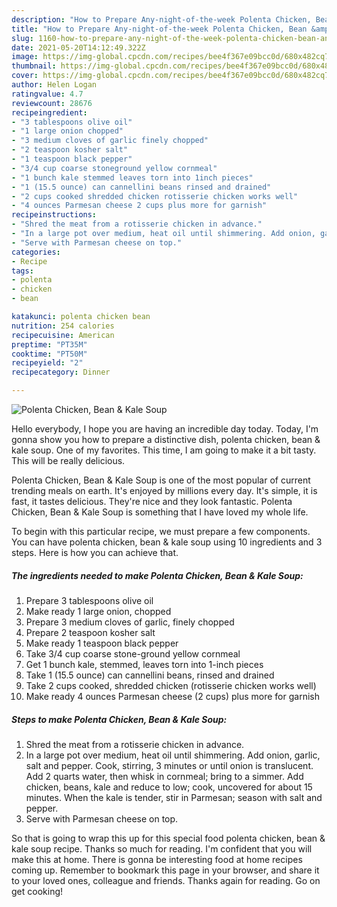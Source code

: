 ```yaml
---
description: "How to Prepare Any-night-of-the-week Polenta Chicken, Bean &amp;amp; Kale Soup"
title: "How to Prepare Any-night-of-the-week Polenta Chicken, Bean &amp;amp; Kale Soup"
slug: 1160-how-to-prepare-any-night-of-the-week-polenta-chicken-bean-and-amp-kale-soup
date: 2021-05-20T14:12:49.322Z
image: https://img-global.cpcdn.com/recipes/bee4f367e09bcc0d/680x482cq70/polenta-chicken-bean-kale-soup-recipe-main-photo.jpg
thumbnail: https://img-global.cpcdn.com/recipes/bee4f367e09bcc0d/680x482cq70/polenta-chicken-bean-kale-soup-recipe-main-photo.jpg
cover: https://img-global.cpcdn.com/recipes/bee4f367e09bcc0d/680x482cq70/polenta-chicken-bean-kale-soup-recipe-main-photo.jpg
author: Helen Logan
ratingvalue: 4.7
reviewcount: 28676
recipeingredient:
- "3 tablespoons olive oil"
- "1 large onion chopped"
- "3 medium cloves of garlic finely chopped"
- "2 teaspoon kosher salt"
- "1 teaspoon black pepper"
- "3/4 cup coarse stoneground yellow cornmeal"
- "1 bunch kale stemmed leaves torn into 1inch pieces"
- "1 (15.5 ounce) can cannellini beans rinsed and drained"
- "2 cups cooked shredded chicken rotisserie chicken works well"
- "4 ounces Parmesan cheese 2 cups plus more for garnish"
recipeinstructions:
- "Shred the meat from a rotisserie chicken in advance."
- "In a large pot over medium, heat oil until shimmering. Add onion, garlic, salt and pepper. Cook, stirring, 3 minutes or until onion is translucent. Add 2 quarts water, then whisk in cornmeal; bring to a simmer. Add chicken, beans, kale and reduce to low; cook, uncovered for about 15 minutes. When the kale is tender, stir in Parmesan; season with salt and pepper."
- "Serve with Parmesan cheese on top."
categories:
- Recipe
tags:
- polenta
- chicken
- bean

katakunci: polenta chicken bean 
nutrition: 254 calories
recipecuisine: American
preptime: "PT35M"
cooktime: "PT50M"
recipeyield: "2"
recipecategory: Dinner

---
```



![Polenta Chicken, Bean &amp; Kale Soup](https://img-global.cpcdn.com/recipes/bee4f367e09bcc0d/680x482cq70/polenta-chicken-bean-kale-soup-recipe-main-photo.jpg)

Hello everybody, I hope you are having an incredible day today. Today, I'm gonna show you how to prepare a distinctive dish, polenta chicken, bean &amp; kale soup. One of my favorites. This time, I am going to make it a bit tasty. This will be really delicious.

Polenta Chicken, Bean &amp; Kale Soup is one of the most popular of current trending meals on earth. It's enjoyed by millions every day. It's simple, it is fast, it tastes delicious. They're nice and they look fantastic. Polenta Chicken, Bean &amp; Kale Soup is something that I have loved my whole life.




To begin with this particular recipe, we must prepare a few components. You can have polenta chicken, bean &amp; kale soup using 10 ingredients and 3 steps. Here is how you can achieve that.

<!--inarticleads1-->

##### The ingredients needed to make Polenta Chicken, Bean &amp; Kale Soup:

1. Prepare 3 tablespoons olive oil
1. Make ready 1 large onion, chopped
1. Prepare 3 medium cloves of garlic, finely chopped
1. Prepare 2 teaspoon kosher salt
1. Make ready 1 teaspoon black pepper
1. Take 3/4 cup coarse stone-ground yellow cornmeal
1. Get 1 bunch kale, stemmed, leaves torn into 1-inch pieces
1. Take 1 (15.5 ounce) can cannellini beans, rinsed and drained
1. Take 2 cups cooked, shredded chicken (rotisserie chicken works well)
1. Make ready 4 ounces Parmesan cheese (2 cups) plus more for garnish




<!--inarticleads2-->

##### Steps to make Polenta Chicken, Bean &amp; Kale Soup:

1. Shred the meat from a rotisserie chicken in advance.
1. In a large pot over medium, heat oil until shimmering. Add onion, garlic, salt and pepper. Cook, stirring, 3 minutes or until onion is translucent. Add 2 quarts water, then whisk in cornmeal; bring to a simmer. Add chicken, beans, kale and reduce to low; cook, uncovered for about 15 minutes. When the kale is tender, stir in Parmesan; season with salt and pepper.
1. Serve with Parmesan cheese on top.




So that is going to wrap this up for this special food polenta chicken, bean &amp; kale soup recipe. Thanks so much for reading. I'm confident that you will make this at home. There is gonna be interesting food at home recipes coming up. Remember to bookmark this page in your browser, and share it to your loved ones, colleague and friends. Thanks again for reading. Go on get cooking!

